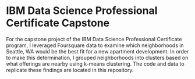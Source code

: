 # IBM Data Science Professional Certificate Capstone

For the capstone project of the IBM Data Science Professional Certificate program, I leveraged Foursquare data to examine which neighborhoods in Seattle, WA would be the
best fit for a new apartment development. In order to make this determination, I grouped neighborhoods into clusters based on what offerings are nearby using k-means clustering.
The code and data to replicate these findings are located in this repository.

